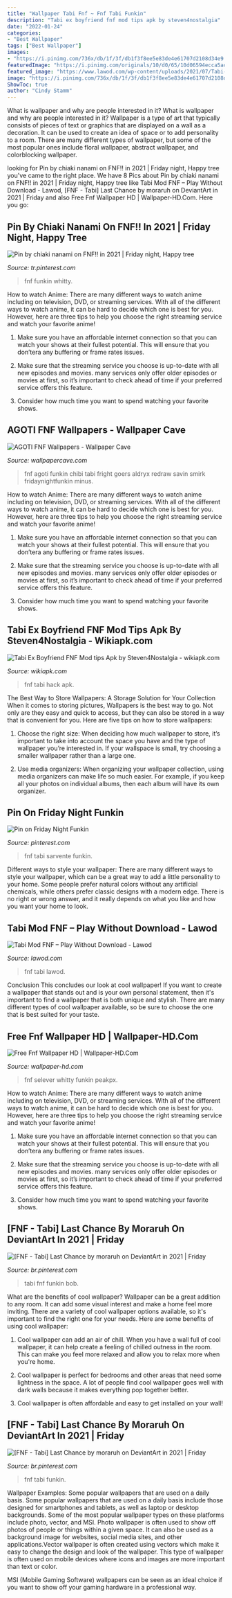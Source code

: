 ```yaml
---
title: "Wallpaper Tabi Fnf ~ Fnf Tabi Funkin"
description: "Tabi ex boyfriend fnf mod tips apk by steven4nostalgia"
date: "2022-01-24"
categories:
- "Best Wallpaper"
tags: ["Best Wallpaper"]
images:
- "https://i.pinimg.com/736x/db/1f/3f/db1f3f8ee5e83de4e61707d2108d34e9.jpg"
featuredImage: "https://i.pinimg.com/originals/10/d0/65/10d06594ecca5ac2de7e84f004ce35ac.png"
featured_image: "https://www.lawod.com/wp-content/uploads/2021/07/Tabi-Mod-FNF-1.jpg"
image: "https://i.pinimg.com/736x/db/1f/3f/db1f3f8ee5e83de4e61707d2108d34e9.jpg"
ShowToc: true
author: "Cindy Stamm"
---
```



What is wallpaper and why are people interested in it?
What is wallpaper and why are people interested in it?
Wallpaper is a type of art that typically consists of pieces of text or graphics that are displayed on a wall as a decoration. It can be used to create an idea of space or to add personality to a room. There are many different types of wallpaper, but some of the most popular ones include floral wallpaper, abstract wallpaper, and colorblocking wallpaper.

	

		
looking for Pin by chiaki nanami on FNF!! in 2021 | Friday night, Happy tree you've came to the right place. We have 8 Pics about Pin by chiaki nanami on FNF!! in 2021 | Friday night, Happy tree like Tabi Mod FNF – Play Without Download - Lawod, [FNF - Tabi] Last Chance by moraruh on DeviantArt in 2021 | Friday and also Free Fnf Wallpaper HD | Wallpaper-HD.Com. Here you go:
		
    
## Pin By Chiaki Nanami On FNF!! In 2021 | Friday Night, Happy Tree

<img loading=lazy src="https://i.pinimg.com/736x/db/1f/3f/db1f3f8ee5e83de4e61707d2108d34e9.jpg" onerror="this.onerror=null;this.src='https://tse4.mm.bing.net/th?id=OIP.-4Sl0OyIkfO6zxaw9_nzqgHaHP&amp;pid=15.1';" alt="Pin by chiaki nanami on FNF!! in 2021 | Friday night, Happy tree">

_Source: tr.pinterest.com_

>fnf funkin whitty. 

	

How to watch Anime: There are many different ways to watch anime including on television, DVD, or streaming services.
With all of the different ways to watch anime, it can be hard to decide which one is best for you. However, here are three tips to help you choose the right streaming service and watch your favorite anime!
1. Make sure you have an affordable internet connection so that you can watch your shows at their fullest potential. This will ensure that you don’tera any buffering or frame rates issues.

2. Make sure that the streaming service you choose is up-to-date with all new episodes and movies. many services only offer older episodes or movies at first, so it’s important to check ahead of time if your preferred service offers this feature.

3. Consider how much time you want to spend watching your favorite shows.

    
## AGOTI FNF Wallpapers - Wallpaper Cave

<img loading=lazy src="https://wallpapercave.com/wp/wp9349829.jpg" onerror="this.onerror=null;this.src='https://tse2.mm.bing.net/th?id=OIP._nCPGjfT0bodc___pe7ZtwHaH1&amp;pid=15.1';" alt="AGOTI FNF Wallpapers - Wallpaper Cave">

_Source: wallpapercave.com_

>fnf agoti funkin chibi tabi fright goers aldryx redraw savin smirk fridaynightfunkin minus. 

	

How to watch Anime: There are many different ways to watch anime including on television, DVD, or streaming services.
With all of the different ways to watch anime, it can be hard to decide which one is best for you. However, here are three tips to help you choose the right streaming service and watch your favorite anime!
1. Make sure you have an affordable internet connection so that you can watch your shows at their fullest potential. This will ensure that you don’tera any buffering or frame rates issues.

2. Make sure that the streaming service you choose is up-to-date with all new episodes and movies. many services only offer older episodes or movies at first, so it’s important to check ahead of time if your preferred service offers this feature.

3. Consider how much time you want to spend watching your favorite shows.

    
## Tabi Ex Boyfriend FNF Mod Tips Apk By Steven4Nostalgia - Wikiapk.com

<img loading=lazy src="https://play-lh.googleusercontent.com/KUSDlXDkdrMOoTWc22F6rp9ZbhHb7KPlN5dAq6RKxmM1YzrX9_5v3AgsCV5nM5K7Ig" onerror="this.onerror=null;this.src='https://tse4.mm.bing.net/th?id=OIP.I-NJmiJz3zX1ly5IwO2pLwAAAA&amp;pid=15.1';" alt="Tabi Ex Boyfriend FNF Mod tips Apk by Steven4Nostalgia - wikiapk.com">

_Source: wikiapk.com_

>fnf tabi hack apk. 

	

The Best Way to Store Wallpapers: A Storage Solution for Your Collection
When it comes to storing pictures, Wallpapers is the best way to go. Not only are they easy and quick to access, but they can also be stored in a way that is convenient for you. Here are five tips on how to store wallpapers:
1) Choose the right size: When deciding how much wallpaper to store, it’s important to take into account the space you have and the type of wallpaper you’re interested in. If your wallspace is small, try choosing a smaller wallpaper rather than a large one.

2) Use media organizers: When organizing your wallpaper collection, using media organizers can make life so much easier. For example, if you keep all your photos on individual albums, then each album will have its own organizer.

    
## Pin On Friday Night Funkin

<img loading=lazy src="https://i.pinimg.com/736x/9a/81/a3/9a81a343c433c99a0fba7d5b73213fa4.jpg" onerror="this.onerror=null;this.src='https://tse4.mm.bing.net/th?id=OIP.mi8jQUhmsKNrG-RnfiZ4fQHaHu&amp;pid=15.1';" alt="Pin on Friday Night Funkin">

_Source: pinterest.com_

>fnf tabi sarvente funkin. 

	

Different ways to style your wallpaper:
There are many different ways to style your wallpaper, which can be a great way to add a little personality to your home. Some people prefer natural colors without any artificial chemicals, while others prefer classic designs with a modern edge. There is no right or wrong answer, and it really depends on what you like and how you want your home to look.

    
## Tabi Mod FNF – Play Without Download - Lawod

<img loading=lazy src="https://www.lawod.com/wp-content/uploads/2021/07/Tabi-Mod-FNF-1.jpg" onerror="this.onerror=null;this.src='https://tse3.mm.bing.net/th?id=OIP.ceKLTCSsceLkMAWJtQhyZQHaEo&amp;pid=15.1';" alt="Tabi Mod FNF – Play Without Download - Lawod">

_Source: lawod.com_

>fnf tabi lawod. 

	

Conclusion
This concludes our look at cool wallpaper! If you want to create a wallpaper that stands out and is your own personal statement, then it's important to find a wallpaper that is both unique and stylish. There are many different types of cool wallpaper available, so be sure to choose the one that is best suited for your taste.

    
## Free Fnf Wallpaper HD | Wallpaper-HD.Com

<img loading=lazy src="https://fsa.zobj.net/crop.php?r=0JgTwgeMtMBmlEIo57xYcVulUPWlIfQY4_VyAxoRlyrdX8znRg-S_O3bqDIIPM6gQQEhWUL1gaAxxJYBcYzNd2zai9DSkaCJFKz7XDEUoobWJJ7ym1zyhPqxZSJGM2a5XyXNnkj21U7p_WAm" onerror="this.onerror=null;this.src='https://tse2.mm.bing.net/th?id=OIP.MkLGesktBZHRRyPs3AAfhQHaNK&amp;pid=15.1';" alt="Free Fnf Wallpaper HD | Wallpaper-HD.Com">

_Source: wallpaper-hd.com_

>fnf selever whitty funkin peakpx. 

	

How to watch Anime: There are many different ways to watch anime including on television, DVD, or streaming services.
With all of the different ways to watch anime, it can be hard to decide which one is best for you. However, here are three tips to help you choose the right streaming service and watch your favorite anime!
1. Make sure you have an affordable internet connection so that you can watch your shows at their fullest potential. This will ensure that you don’tera any buffering or frame rates issues.

2. Make sure that the streaming service you choose is up-to-date with all new episodes and movies. many services only offer older episodes or movies at first, so it’s important to check ahead of time if your preferred service offers this feature.

3. Consider how much time you want to spend watching your favorite shows.

    
## [FNF - Tabi] Last Chance By Moraruh On DeviantArt In 2021 | Friday

<img loading=lazy src="https://i.pinimg.com/736x/10/d0/65/10d06594ecca5ac2de7e84f004ce35ac.jpg" onerror="this.onerror=null;this.src='https://tse4.mm.bing.net/th?id=OIP.7dDr4HE0NuUdOR_Ihu_VZwHaFw&amp;pid=15.1';" alt="[FNF - Tabi] Last Chance by moraruh on DeviantArt in 2021 | Friday">

_Source: br.pinterest.com_

>tabi fnf funkin bob. 

	

What are the benefits of cool wallpaper?
Wallpaper can be a great addition to any room. It can add some visual interest and make a home feel more inviting. There are a variety of cool wallpaper options available, so it's important to find the right one for your needs. Here are some benefits of using cool wallpaper: 
1. Cool wallpaper can add an air of chill. When you have a wall full of cool wallpaper, it can help create a feeling of chilled outness in the room. This can make you feel more relaxed and allow you to relax more when you're home. 

2. Cool wallpaper is perfect for bedrooms and other areas that need some lightness in the space. A lot of people find cool wallpaper goes well with dark walls because it makes everything pop together better. 

3. Cool wallpaper is often affordable and easy to get installed on your wall!

    
## [FNF - Tabi] Last Chance By Moraruh On DeviantArt In 2021 | Friday

<img loading=lazy src="https://i.pinimg.com/originals/10/d0/65/10d06594ecca5ac2de7e84f004ce35ac.png" onerror="this.onerror=null;this.src='https://tse2.mm.bing.net/th?id=OIP.4EILfFJmRxruU2NeepClYQHaFw&amp;pid=15.1';" alt="[FNF - Tabi] Last Chance by moraruh on DeviantArt in 2021 | Friday">

_Source: br.pinterest.com_

>fnf tabi funkin. 

	

Wallpaper Examples: Some popular wallpapers that are used on a daily basis.
Some popular wallpapers that are used on a daily basis include those designed for smartphones and tablets, as well as laptop or desktop backgrounds. Some of the most popular wallpaper types on these platforms include photo, vector, and MSI. 
Photo wallpaper is often used to show off photos of people or things within a given space. It can also be used as a background image for websites, social media sites, and other applications.Vector wallpaper is often created using vectors which make it easy to change the design and look of the wallpaper. This type of wallpaper is often used on mobile devices where icons and images are more important than text or color. 

MSI (Mobile Gaming Software) wallpapers can be seen as an ideal choice if you want to show off your gaming hardware in a professional way.

